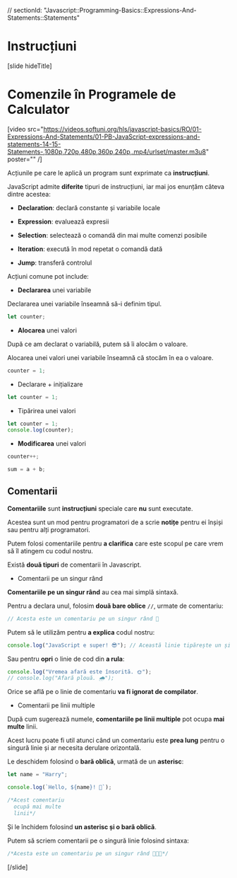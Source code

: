 // sectionId: "Javascript::Programming-Basics::Expressions-And-Statements::Statements"

# Instrucțiuni


[slide hideTitle]
# Comenzile în Programele de Calculator

[video src="https://videos.softuni.org/hls/javascript-basics/RO/01-Expressions-And-Statements/01-PB-JavaScript-expressions-and-statements-14-15-Statements-,1080p,720p,480p,360p,240p,.mp4/urlset/master.m3u8" poster="" /]

Acțiunile pe care le aplică un program sunt exprimate ca **instrucțiuni**.

JavaScript admite **diferite** tipuri de instrucțiuni, iar mai jos enunțăm câteva dintre acestea:

* **Declaration**: declară constante și variabile locale

* **Expression**: evaluează expresii

* **Selection**: selectează o comandă din mai multe comenzi posibile

* **Iteration**: execută în mod repetat o comandă dată

* **Jump**: transferă controlul
  
Acțiuni comune pot include:

-  **Declararea** unei variabile

Declararea unei variabile înseamnă să-i definim tipul.

```js
let counter;
```

-  **Alocarea** unei valori

După ce am declarat o variabilă, putem să îi alocăm o valoare. 

Alocarea unei valori unei variabile înseamnă că stocăm în ea o valoare. 

```js
counter = 1;
```

- Declarare \+ inițializare

```js
let counter = 1;
```

- Tipărirea unei valori

```js live
let counter = 1;
console.log(counter);
```

- **Modificarea** unei valori

```js
counter++;
```
  
```js
sum = a + b;
```

## Comentarii

**Comentariile** sunt **instrucțiuni** speciale care **nu** sunt executate.

Acestea sunt un mod pentru programatori de a scrie **notițe** pentru ei înșiși sau pentru alți programatori.

Putem folosi comentariile pentru **a clarifica** care este scopul pe care vrem să îl atingem cu codul nostru.

Există **două tipuri** de comentarii în Javascript. 

- Comentarii pe un singur rând

**Comentariile pe un singur rând** au cea mai simplă sintaxă.

Pentru a declara unul, folosim **două bare oblice** `//`, urmate de comentariu:

```js
// Acesta este un comentariu pe un singur rând 💬
```

Putem să le utilizăm pentru **a explica** codul nostru:

```js
console.log("JavaScript e super! 😎"); // Această linie tipărește un șir pe consolă
```

Sau pentru **opri** o linie de cod din **a rula**:

```js
console.log("Vremea afară este însorită. 🌞"); 
// console.log("Afară plouă. 🌧");
```

Orice se află pe o linie de comentariu **va fi ignorat de compilator**.

- Comentarii pe linii multiple

După cum sugerează numele, **comentariile pe linii multiple** pot ocupa **mai multe** linii.

Acest lucru poate fi util atunci când un comentariu este **prea lung** pentru o singură linie și ar necesita derulare orizontală.

Le deschidem folosind o **bară oblică**, urmată de un **asterisc**:

```js
let name = "Harry";

console.log(`Hello, ${name}! 🙋`);

/*Acest comentariu
  ocupă mai multe 
  linii*/
```

Și le închidem folosind **un asterisc și o bară oblică**.

Putem să scriem comentarii pe o singură linie folosind sintaxa:

```js
/*Acesta este un comentariu pe un singur rând 👨🏼‍💻*/
```
  
[/slide]
